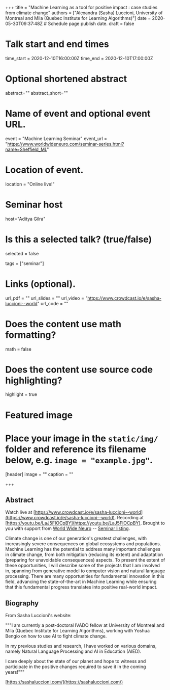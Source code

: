 +++
title = "Machine Learning as a tool for positive impact : case studies from climate change"
authors = ["Alexandra (Sasha) Luccioni, University of Montreal and Mila (Quebec Institute for Learning Algorithms)"]
date = 2020-05-30T09:37:48Z  # Schedule page publish date.
draft = false

# Talk start and end times
time_start = 2020-12-10T16:00:00Z
time_end = 2020-12-10T17:00:00Z

# Optional shortened abstract
abstract=""
abstract_short=""

# Name of event and optional event URL.
event = "Machine Learning Seminar"
event_url = "https://www.worldwideneuro.com/seminar-series.html?name=Sheffield_ML"

# Location of event.
location = "Online live!"

# Seminar host
host="Aditya Gilra"

# Is this a selected talk? (true/false)
selected = false

tags = ["seminar"]

# Links (optional).
url_pdf = ""
url_slides = ""
url_video = "https://www.crowdcast.io/e/sasha-luccioni--world"
url_code = ""

# Does the content use math formatting?
math = false

# Does the content use source code highlighting?
highlight = true

# Featured image
# Place your image in the `static/img/` folder and reference its filename below, e.g. `image = "example.jpg"`.
[header]
image = ""
caption = ""

+++

## Abstract

Watch live at [https://www.crowdcast.io/e/sasha-luccioni--world](https://www.crowdcast.io/e/sasha-luccioni--world).
Recording at [https://youtu.be/LaJ5FIOCpBY](https://youtu.be/LaJ5FIOCpBY).
Brought to you with support from [World Wide Neuro](https://www.worldwideneuro.com) -- [Seminar listing](https://www.worldwideneuro.com/seminar-series.html?name=Sheffield_ML).
    
Climate change is one of our generation's greatest challenges, with increasingly severe consequences on global ecosystems and populations. Machine Learning has the potential to address many important challenges in climate change, from both mitigation (reducing its extent) and adaptation (preparing for unavoidable consequences) aspects. To present the extent of these opportunities, I will describe some of the projects that I am involved in, spanning from generative model to computer vision and natural language processing. There are many opportunities for fundamental innovation in this field, advancing the state-of-the-art in Machine Learning while ensuring that this fundamental progress translates into positive real-world impact.  
  
## Biography

From Sasha Luccioni's website:  
  
"""I am currently a post-doctoral IVADO fellow at University of Montreal and Mila (Quebec Institute for Learning Algorithms), working with Yoshua Bengio on how to use AI to fight climate change.  
  
In my previous studies and research, I have worked on various domains, namely Natural Language Processing and AI in Education (AIED).  
  
I care deeply about the state of our planet and hope to witness and participate in the positive changes required to save it in the coming years!"""   
    
[https://sashaluccioni.com/](https://sashaluccioni.com/)

